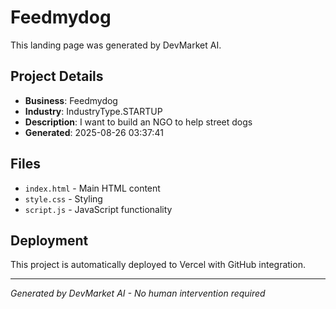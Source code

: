 # Feedmydog

This landing page was generated by DevMarket AI.

## Project Details
- **Business**: Feedmydog
- **Industry**: IndustryType.STARTUP
- **Description**: I want to build an NGO to help street dogs
- **Generated**: 2025-08-26 03:37:41

## Files
- `index.html` - Main HTML content
- `style.css` - Styling
- `script.js` - JavaScript functionality

## Deployment
This project is automatically deployed to Vercel with GitHub integration.

---
*Generated by DevMarket AI - No human intervention required*
